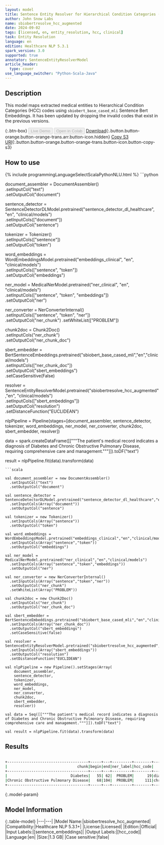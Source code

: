 ```yaml
---
layout: model
title: Sentence Entity Resolver for Hierarchical Condition Categories (HCC) codes (Augmented)
author: John Snow Labs
name: sbiobertresolve_hcc_augmented
date: 2024-09-02
tags: [licensed, en, entity_resolution, hcc, clinical]
task: Entity Resolution
language: en
edition: Healthcare NLP 5.3.1
spark_version: 3.0
supported: true
annotator: SentenceEntityResolverModel
article_header:
  type: cover
use_language_switcher: "Python-Scala-Java"
---
```


## Description

This model maps extracted medical entities to Hierarchical Condition Categories (HCC) codes using `sbiobert_base_cased_mli` Sentence Bert Embeddings.
It has been updated by dropping the invalid codes that exist in the previous versions.

{:.btn-box}
<button class="button button-orange" disabled>Live Demo</button>
<button class="button button-orange" disabled>Open in Colab</button>
[Download](https://s3.amazonaws.com/auxdata.johnsnowlabs.com/clinical/models/sbiobertresolve_hcc_augmented_en_5.3.1_3.0_1725270646358.zip){:.button.button-orange.button-orange-trans.arr.button-icon.hidden}
[Copy S3 URI](s3://auxdata.johnsnowlabs.com/clinical/models/sbiobertresolve_hcc_augmented_en_5.3.1_3.0_1725270646358.zip){:.button.button-orange.button-orange-trans.button-icon.button-copy-s3}

## How to use



<div class="tabs-box" markdown="1">
{% include programmingLanguageSelectScalaPythonNLU.html %}
```python

document_assembler = DocumentAssembler()\
	.setInputCol("text")\
	.setOutputCol("document")

sentence_detector = SentenceDetectorDLModel.pretrained("sentence_detector_dl_healthcare", "en", "clinical/models") \
	.setInputCols(["document"]) \
	.setOutputCol("sentence")

tokenizer = Tokenizer()\
	.setInputCols(["sentence"])\
	.setOutputCol("token")

word_embeddings = WordEmbeddingsModel.pretrained("embeddings_clinical", "en", "clinical/models")\
	.setInputCols(["sentence", "token"])\
	.setOutputCol("embeddings")

ner_model = MedicalNerModel.pretrained("ner_clinical", "en", "clinical/models") \
	.setInputCols(["sentence", "token", "embeddings"]) \
	.setOutputCol("ner")

ner_converter = NerConverterInternal() \
 	  .setInputCols(["sentence", "token", "ner"]) \
	  .setOutputCol("ner_chunk")	  .setWhiteList(["PROBLEM"])

chunk2doc = Chunk2Doc()\
  	.setInputCols("ner_chunk")\
  	.setOutputCol("ner_chunk_doc")

sbert_embedder = BertSentenceEmbeddings.pretrained("sbiobert_base_cased_mli","en","clinical/models")\
	  .setInputCols(["ner_chunk_doc"])\
	  .setOutputCol("sbert_embeddings")\
	  .setCaseSensitive(False)

resolver = SentenceEntityResolverModel.pretrained("sbiobertresolve_hcc_augmented","en", "clinical/models") \
	  .setInputCols(["sbert_embeddings"]) \
	  .setOutputCol("resolution")\
	  .setDistanceFunction("EUCLIDEAN")


nlpPipeline = Pipeline(stages=[document_assembler,
                               sentence_detector,
                               tokenizer,
                               word_embeddings,
                               ner_model,
                               ner_converter,
                               chunk2doc,
                               sbert_embedder,
                               resolver])

data = spark.createDataFrame([["""The patient's medical record indicates a diagnosis of Diabetes and Chronic Obstructive Pulmonary Disease, requiring comprehensive care and management."""]]).toDF("text")

result = nlpPipeline.fit(data).transform(data)

```
```scala

val document_assembler = new DocumentAssembler()
  .setInputCol("text") 
  .setOutputCol("document") 

val sentence_detector = SentenceDetectorDLModel.pretrained("sentence_detector_dl_healthcare","en","clinical/models")
  .setInputCols(Array("document")) 
  .setOutputCol("sentence") 

val tokenizer = new Tokenizer()
  .setInputCols(Array("sentence")) 
  .setOutputCol("token") 

val word_embeddings = WordEmbeddingsModel.pretrained("embeddings_clinical","en","clinical/models")
  .setInputCols(Array("sentence","token")) 
  .setOutputCol("embeddings") 

val ner_model = MedicalNerModel.pretrained("ner_clinical","en","clinical/models")
  .setInputCols(Array("sentence","token","embeddings")) 
  .setOutputCol("ner") 

val ner_converter = new NerConverterInternal()
  .setInputCols(Array("sentence","token","ner")) 
  .setOutputCol("ner_chunk") 
  .setWhiteList(Array("PROBLEM")) 

val chunk2doc = new Chunk2Doc()
  .setInputCols("ner_chunk") 
  .setOutputCol("ner_chunk_doc") 

val sbert_embedder = BertSentenceEmbeddings.pretrained("sbiobert_base_cased_mli","en","clinical/models")
  .setInputCols(Array("ner_chunk_doc")) 
  .setOutputCol("sbert_embeddings") 
  .setCaseSensitive(false) 

val resolver = SentenceEntityResolverModel.pretrained("sbiobertresolve_hcc_augmented","en","clinical/models")
  .setInputCols(Array("sbert_embeddings")) 
  .setOutputCol("resolution") 
  .setDistanceFunction("EUCLIDEAN") 

val nlpPipeline = new Pipeline().setStages(Array(
    document_assembler, 
    sentence_detector, 
    tokenizer, 
    word_embeddings, 
    ner_model, 
    ner_converter, 
    chunk2doc, 
    sbert_embedder, 
    resolver)) 

val data = Seq([["""The patient's medical record indicates a diagnosis of Diabetes and Chronic Obstructive Pulmonary Disease, requiring comprehensive care and management."""]]).toDF("text")

val result = nlpPipeline.fit(data).transform(data)

```
</div>

## Results

```bash

+-------------------------------------+-----+---+---------+--------+------------------------------------------------------------+------------------------------------------------------------+------------------+
|                                chunk|begin|end|ner_label|hcc_code|                                                 description|                                                 resolutions|         all_codes|
+-------------------------------------+-----+---+---------+--------+------------------------------------------------------------+------------------------------------------------------------+------------------+
|                             Diabetes|   55| 62|  PROBLEM|      19|diabetes monitored [type 2 diabetes mellitus without comp...|diabetes monitored [type 2 diabetes mellitus without comp...|       19:::0:::18|
|Chronic Obstructive Pulmonary Disease|   68|104|  PROBLEM|     111|chronic obstructive pulmonary disease [chronic obstructiv...|chronic obstructive pulmonary disease [chronic obstructiv...|111:::112:::85:::0|
+-------------------------------------+-----+---+---------+--------+------------------------------------------------------------+------------------------------------------------------------+------------------+

```

{:.model-param}
## Model Information

{:.table-model}
|---|---|
|Model Name:|sbiobertresolve_hcc_augmented|
|Compatibility:|Healthcare NLP 5.3.1+|
|License:|Licensed|
|Edition:|Official|
|Input Labels:|[sentence_embeddings]|
|Output Labels:|[hcc_code]|
|Language:|en|
|Size:|1.3 GB|
|Case sensitive:|false|